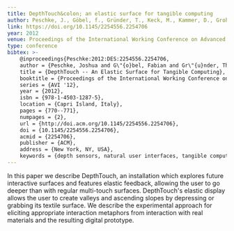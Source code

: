 ```yaml
---
title: DepthTouch&colon; an elastic surface for tangible computing
author: Peschke, J., Göbel, f., Gründer, T., Keck, M., Kammer, D., Groh, R. 
link: https://doi.org/10.1145/2254556.2254706
year: 2012
venue: Proceedings of the International Working Conference on Advanced Visual Interfaces
type: conference
bibtex: >-
    @inproceedings{Peschke:2012:DES:2254556.2254706,
    author = {Peschke, Joshua and G\"{o}bel, Fabian and Gr\"{u}nder, Thomas and Keck, Mandy and Kammer, Dietrich and Groh, Rainer},
    title = {DepthTouch -- An Elastic Surface for Tangible Computing},
    booktitle = {Proceedings of the International Working Conference on Advanced Visual Interfaces},
    series = {AVI '12},
    year = {2012},
    isbn = {978-1-4503-1287-5},
    location = {Capri Island, Italy},
    pages = {770--771},
    numpages = {2},
    url = {http://doi.acm.org/10.1145/2254556.2254706},
    doi = {10.1145/2254556.2254706},
    acmid = {2254706},
    publisher = {ACM},
    address = {New York, NY, USA},
    keywords = {depth sensors, natural user interfaces, tangible computing}} 
---
```

In this paper we describe DepthTouch, an installation which explores future interactive surfaces and features elastic feedback, allowing the user to go deeper than with regular multi-touch surfaces. DepthTouch's elastic display allows the user to create valleys and ascending slopes by depressing or grabbing its textile surface. We describe the experimental approach for eliciting appropriate interaction metaphors from interaction with real materials and the resulting digital prototype.